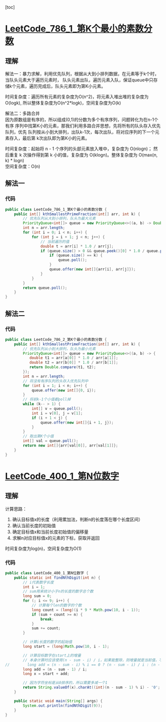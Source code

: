 [toc]

# [LeetCode_786_1_第K个最小的素数分数](https://leetcode-cn.com/problems/k-th-smallest-prime-fraction/)
## 理解
解法一：暴力求解，利用优先队列，根据从大到小排列数据，在元素等于k个时，当队头元素大于遍历元素时，
队头元素出队，遍历元素入队，保证queue中只存储k个元素，遍历完成后，队头元素即为第K小元素。

时间复杂度：遍历所有元素的复杂度为O(n^2)，将元素入堆出堆的复杂度为O(logk),
所以整体复杂度为O(n^2*logk)，空间复杂度为O(k)

解法二：多路合并  
因为原数组是有序的，所以组成(0,1)的分数为多个有序序列，问题转化为在n-1个有序
序列中找第K小的元素，那我们利用多路合并思想，先将所有的队头存入优先队列，优先
队列按从小到大排列，出队k-1次，每次出队，将对应序列的下一个元素存入，最后第
k次出队即为第K小的元素。

时间复杂度：起始将 n - 1 个序列的头部元素放入堆中，复杂度为 O(nlogn)；
然后重复 k 次操作得到第 k 小的值，复杂度为 O(klogn)。整体复杂度为 O(max(n, k) * logn)  
空间复杂度：O(n)

## 解法一
### 代码
```java
public class LeetCode_786_1_第K个最小的素数分数 {
    public int[] kthSmallestPrimeFraction(int[] arr, int k) {
        // 优先队列从大到小排列，队头为最大元素
        PriorityQueue<int[]> queue = new PriorityQueue<>((a, b) -> Double.compare(b[0] * 1.0 / b[1], a[0] * 1.0 / a[1]));
        int n = arr.length;
        for (int i = 0; i < n; i++) {
            for (int j = i + 1; j < n; j++) {
                // 当前遍历的值
                double t = arr[i] * 1.0 / arr[j];
                if (queue.size() > 0 && queue.peek()[0] * 1.0 / queue.peek()[1] > t) {
                    if (queue.size() == k) {
                        queue.poll();
                    }
                    queue.offer(new int[]{arr[i], arr[j]});
                }
            }
        }
        return queue.poll();
    }
}
```

## 解法二
### 代码
```java
public class LeetCode_786_2_第K个最小的素数分数 {
    public int[] kthSmallestPrimeFraction(int[] arr, int k) {
        // 优先队列从小到大排列，队头为最小元素
        PriorityQueue<int[]> queue = new PriorityQueue<>((a, b) -> {
           double t1 = arr[a[0]] * 1.0 / arr[a[1]];
           double t2 = arr[b[0]] * 1.0 / arr[b[1]];
           return Double.compare(t1, t2);
        });
        int n = arr.length;
        // 将没有有序队列的头存入优先队列中
        for (int i = 1; i < n; i++) {
            queue.offer(new int[]{0, i});
        }
        // 将前k-1个小值都poll掉
        while (k-- > 1) {
            int[] v = queue.poll();
            int i = v[0], j = v[1];
            if (i + 1 < j) {
                queue.offer(new int[]{i + 1, j});
            }
        }
        // 取出第K个小值
        int[] val = queue.poll();
        return new int[]{arr[val[0]], arr[val[1]]};
    }
}
```

# [LeetCode_400_1_第N位数字](https://leetcode-cn.com/problems/nth-digit/)
## 理解
计算思路：  
1. 确认目标值x的长度（利用累加法，判断n的长度落在哪个长度区间）  
2. 确认当前长度的初始值
3. 确定目标值x和当前长度初始值的偏移量
4. 求解n对应目标值x的元素的下标，获取并返回

时间复杂度为log(n)，空间复杂度为O(1)

### 代码
```java
public class LeetCode_400_1_第N位数字 {
    public static int findNthDigit(int n) {
        // i代表数字长度
        int i = 1;
        // sum用来统计小于n的长度的数字总个数
        long sum = 0;
        for (; i <= 9; i++) {
            // 计算每个len的数字的个数
            long count = (long)(i * 9 * Math.pow(10, i - 1));
            if (sum + count >= n) {
                break;
            }
            sum += count;
        }

        // 计算i长度的数字的起始值
        long start = (long)Math.pow(10, i - 1);

        // 计算目标数字在start上的增量
        // 本身计算时应该使用(n - sum - i) / i，如果能整除，则增量就是当前值，不能整除，增量就是结果+1
//        long add = (n - sum - i) % i == 0 ? (n - sum - i) / i : (n - sum - i) / i + 1;
        long add = (n - sum - 1) / i;
        long x = start + add;

        // 因为字符坐标是从0排序的，所以需要多减一个1
        return String.valueOf(x).charAt((int)(n - sum - 1) % i) - '0';
    }

    public static void main(String[] args) {
        System.out.println(findNthDigit(9));
    }
}
```